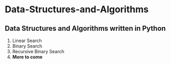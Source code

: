 # Data-Structures-and-Algorithms

## Data Structures and Algorithms written in Python

1. Linear Search
2. Binary Search
3. Recursive Binary Search
4. **More to come**
